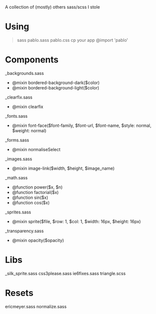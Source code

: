 A collection of (mostly) others sass/scss I stole

# Using

> sass pablo.sass pablo.css
> cp your app
> @import 'pablo'

# Components

_backgrounds.sass
- @mixin bordered-background-dark($color)
- @mixin bordered-background-light($color)

_clearfix.sass
- @mixin clearfix

_fonts.sass
- @mixin font-face($font-family, $font-url, $font-name, $style: normal, $weight: normal)

_forms.sass
- @mixin normaliseSelect

_images.sass
- @mixin image-link($width, $height, $image_name)

_math.sass
- @function power($x, $n)
- @function factorial($x)
- @function sin($x)
- @function cos($x)

_sprites.sass
- @mixin sprite($file, $row: 1, $col: 1, $width: 16px, $height: 16px)

_transparency.sass
- @mixin opacity($opacity)

# Libs

_silk_sprite.sass
css3please.sass
ie6fixes.sass
triangle.scss

# Resets

ericmeyer.sass
normalize.sass
